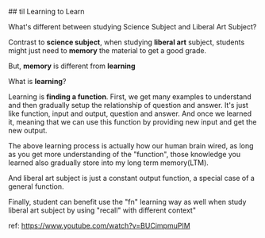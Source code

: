 \## til Learning to Learn

What's different between studying Science Subject and Liberal Art Subject?

Contrast to **science subject**, when studying **liberal art** subject, students might just need to **memory** the material to get a good grade.

But, **memory** is different from **learning**

What is **learning**?

Learning is **finding a function**. First, we get many examples to understand and then gradually setup the relationship of question and answer. It's just like function, input and output, question and answer. And once we learned it, meaning that we can use this function by providing new input and get the new output.

The above learning process is actually how our human brain wired, as long as you get more understanding of the "function", those knowledge you learned also gradually store into my long term memory(LTM).

And liberal art subject is just a constant output function, a special case of a general function.

Finally, student can benefit use the "fn" learning way as well when study liberal art subject by using "recall" with different context"

ref: https://www.youtube.com/watch?v=BUCimpmuPIM
